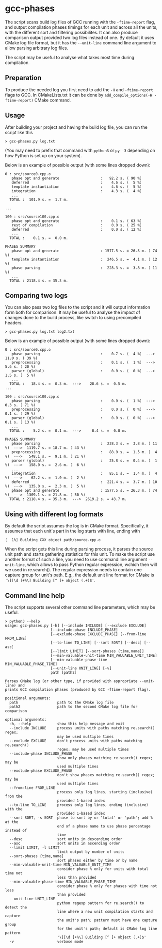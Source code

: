 # gcc-phases
The script scans build log files of GCC running with the `-ftime-report` flag,
and output compilation phases timings for each unit and across all the units,
with the different sort and filtering possibilites. It can also produce comparison
output provided two log files instead of one. 
By default it uses CMake log file format, but it has the `--unit-line` command
line argument to allow parsing arbitrary log files.

The script may be useful to analyse what takes most time during compilation.


## Preparation
To produce the needed log you first need to add the `-H` and `-ftime-report` flags to GCC.
In CMakeLists.txt it can be done by `add_compile_options(-H -ftime-report)` CMake command.  


## Usage
After building your project and having the build log file, you can run the script like this

```
> gcc-phases.py log.txt
```
(You may need to prefix that command with `python3` or `py -3` depending on how 
Python is set up on your system).

Below is an example of possible output (with some lines dropped down):

```
0 : src/source0.cpp.o
   phase opt and generate                   :   92.2 s. ( 90 %)
   deferred                                 :    4.6 s. (  5 %)
   template instantiation                   :    4.6 s. (  5 %)
   integration                              :    4.3 s. (  4 %)
   ...
  TOTAL :  101.9 s. =  1.7 m.

...

100 : src/source100.cpp.o
   phase opt and generate                   :    0.1 s. ( 63 %)
   rest of compilation                      :    0.0 s. ( 25 %)
   deferred                                 :    0.0 s. ( 12 %)
   ...
  TOTAL :    0.1 s. =  0.0 m.

PHASES SUMMARY
   phase opt and generate                   : 1577.5 s. = 26.3 m. ( 74 %)
   template instantiation                   :  246.5 s. =  4.1 m. ( 12 %)
   phase parsing                            :  228.3 s. =  3.8 m. ( 11 %)
   ...
  TOTAL : 2118.4 s. = 35.3 m. 
```


## Comparing two logs
You can also pass two log files to the script and it will output information
form both for comparison. It may be useful to analyse the impact of
changes done to the build process, like switch to using precompiled headers.

```
> gcc-phases.py log.txt log2.txt
```
Below is an example of possible output (with some lines dropped down):

```
0 : src/source0.cpp.o
   phase parsing                            :    0.7 s. (  4 %)  --->    11.0 s. ( 39 %)
   preprocessing                            :    0.1 s. (  1 %)  --->     5.6 s. ( 20 %)
   parser (global)                          :    0.0 s. (  0 %)  --->     1.5 s. (  5 %)
   ...
  TOTAL :   18.4 s. =  0.3 m.  --->    28.6 s. =  0.5 m.
...

100 : src/source100.cpp.o
   phase parsing                            :    0.0 s. (  1 %)  --->     0.3 s. ( 71 %)
   preprocessing                            :    0.0 s. (  0 %)  --->     0.1 s. ( 29 %)
   parser (global)                          :    0.0 s. (  0 %)  --->     0.1 s. ( 13 %)
   ...
  TOTAL :    5.2 s. =  0.1 m.  --->     0.4 s. =  0.0 m.

PHASES SUMMARY
   phase parsing                            :  228.3 s. =  3.8 m. ( 11 %)  --->  1119.7 s. = 18.7 m. ( 43 %)
   preprocessing                            :   88.0 s. =  1.5 m. (  4 %)  --->   548.1 s. =  9.1 m. ( 21 %)
   parser (global)                          :   25.8 s. =  0.4 m. (  1 %)  --->   158.0 s. =  2.6 m. (  6 %)
   ...
   integration                              :   85.1 s. =  1.4 m. (  4 %)  --->    62.2 s. =  1.0 m. (  2 %)
   deferred                                 :  221.4 s. =  3.7 m. ( 10 %)  --->   135.0 s. =  2.3 m. (  5 %)
   phase opt and generate                   : 1577.5 s. = 26.3 m. ( 74 %)  --->  1309.1 s. = 21.8 m. ( 50 %)
  TOTAL : 2118.4 s. = 35.3 m.  --->  2619.2 s. = 43.7 m.
```

## Using with different log formats
By default the script assumes the log is in CMake format. 
Specifically, it assumes that each unit's part in the log starts with line, ending with
```
[  1%] Building CXX object path/source.cpp.o
```
When the script gets this line during parsing process, it parses the source unit path and starts
gathering statistics for this unit.
To make the script use another format of such a line, you need to use command line argument `--unit-line`,
which allows to pass Python regular expression, wchich then will we used in re.search().
The regular expression needs to contain one capture group for unit's path.
E.g., the default unit line format for CMake is `'\[[\d ]+%\] Building [^ ]+ object (.+)$'`.


## Command line help
The script supports several other command line parameters, which may be useful.
```
> python3 --help
usage: gcc-phases.py [-h] [--include INCLUDE] [--exclude EXCLUDE]
                     [--include-phase INCLUDE_PHASE]
                     [--exclude-phase EXCLUDE_PHASE] [--from-line FROM_LINE]
                     [--to-line TO_LINE] [--sort SORT] [--desc] [--asc]
                     [--limit LIMIT] [--sort-phases {time,name}]
                     [--min-valuable-unit-time MIN_VALUABLE_UNIT_TIME]
                     [--min-valuable-phase-time MIN_VALUABLE_PHASE_TIME]
                     [--unit-line UNIT_LINE] [-v]
                     path [path2]

Parses CMake log (or other type, if provided with appropriate --unit-line) and
prints GCC compilation phases (produced by GCC -ftime-report flag).

positional arguments:
  path                  path to the CMake log file
  path2                 path to the second CMake log file for comparison

optional arguments:
  -h, --help            show this help message and exit
  --include INCLUDE     process units with paths matching re.search() regex;
                        may be used multiple times
  --exclude EXCLUDE     don't process units with paths matching re.search()
                        regex; may be used multiple times
  --include-phase INCLUDE_PHASE
                        show only phases matching re.search() regex; may be
                        used multiple times
  --exclude-phase EXCLUDE_PHASE
                        don't show phases matching re.search() regex; may be
                        used multiple times
  --from-line FROM_LINE
                        process only log lines, starting (inclusive) from the
                        provided 1-based index
  --to-line TO_LINE     process only log lines, ending (inclusive) with the
                        provided 1-based index
  --sort SORT, -s SORT  phase to sort by or 'total' or 'path'; add % at the
                        end of a phase name to use phase percentage instead of
                        time
  --desc                sort units in descending order
  --asc                 sort units in ascending order
  --limit LIMIT, -l LIMIT
                        limit output by number of units
  --sort-phases {time,name}
                        sort phases either by time or by name
  --min-valuable-unit-time MIN_VALUABLE_UNIT_TIME
                        consider phase % only for units with total time not
                        less than provided
  --min-valuable-phase-time MIN_VALUABLE_PHASE_TIME
                        consider phase % only for phases with time not less
                        than provided
  --unit-line UNIT_LINE
                        python regexp pattern for re.search() to detect the
                        line where a new unit compilation starts and capture
                        the unit's path; pattern must have one capture group
                        for the unit's path; default is CMake log line pattern
                        '\[[\d ]+%\] Building [^ ]+ object (.+)$'
  -v                    verbose mode
```
